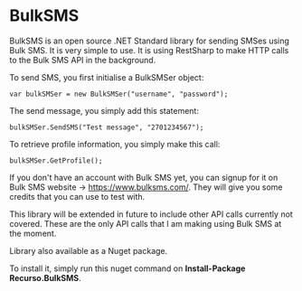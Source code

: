 # BulkSMS

BulkSMS is an open source .NET Standard library for sending SMSes using Bulk SMS. It is very simple to use. It is using RestSharp to make HTTP calls to the Bulk SMS API in the background.

To send SMS, you first initialise a BulkSMSer object:

`var bulkSMSer = new BulkSMSer("username", "password");`

The send message, you simply add this statement:

`bulkSMSer.SendSMS("Test message", "2701234567");`

To retrieve profile information, you simply make this call:

`bulkSMSer.GetProfile();`

If you don't have an account with Bulk SMS yet, you can signup for it on Bulk SMS website -> https://www.bulksms.com/. They will give you some credits that you can use to test with.

This library will be extended in future to include other API calls currently not covered. These are the only API calls that I am making using Bulk SMS at the moment.

Library also available as a Nuget package. 

To install it, simply run this nuget command on **Install-Package Recurso.BulkSMS**.
